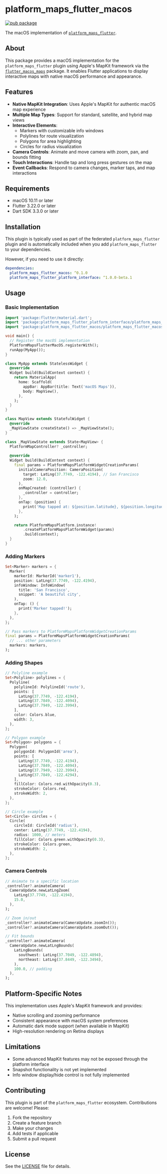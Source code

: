 # platform_maps_flutter_macos

[![pub package](https://img.shields.io/pub/v/platform_maps_flutter_macos.svg)](https://pub.dev/packages/platform_maps_flutter_macos)

The macOS implementation of [`platform_maps_flutter`](https://pub.dev/packages/platform_maps_flutter).

## About

This package provides a macOS implementation for the `platform_maps_flutter` plugin using Apple's MapKit framework via the [`flutter_macos_maps`](https://pub.dev/packages/flutter_macos_maps) package. It enables Flutter applications to display interactive maps with native macOS performance and appearance.

## Features

- **Native MapKit Integration**: Uses Apple's MapKit for authentic macOS map experience
- **Multiple Map Types**: Support for standard, satellite, and hybrid map views
- **Interactive Elements**:
  - Markers with customizable info windows
  - Polylines for route visualization
  - Polygons for area highlighting
  - Circles for radius visualization
- **Camera Controls**: Animate and move camera with zoom, pan, and bounds fitting
- **Touch Interactions**: Handle tap and long press gestures on the map
- **Event Callbacks**: Respond to camera changes, marker taps, and map interactions

## Requirements

- macOS 10.11 or later
- Flutter 3.22.0 or later
- Dart SDK 3.3.0 or later

## Installation

This plugin is typically used as part of the federated `platform_maps_flutter` plugin and is automatically included when you add `platform_maps_flutter` to your dependencies.

However, if you need to use it directly:

```yaml
dependencies:
  platform_maps_flutter_macos: ^0.1.0
  platform_maps_flutter_platform_interface: ^1.0.0-beta.1
```

## Usage

### Basic Implementation

```dart
import 'package:flutter/material.dart';
import 'package:platform_maps_flutter_platform_interface/platform_maps_flutter_platform_interface.dart';
import 'package:platform_maps_flutter_macos/platform_maps_flutter_macos.dart';

void main() {
  // Register the macOS implementation
  PlatformMapsFlutterMacOS.registerWith();
  runApp(MyApp());
}

class MyApp extends StatelessWidget {
  @override
  Widget build(BuildContext context) {
    return MaterialApp(
      home: Scaffold(
        appBar: AppBar(title: Text('macOS Maps')),
        body: MapView(),
      ),
    );
  }
}

class MapView extends StatefulWidget {
  @override
  _MapViewState createState() => _MapViewState();
}

class _MapViewState extends State<MapView> {
  PlatformMapController? _controller;
  
  @override
  Widget build(BuildContext context) {
    final params = PlatformMapsPlatformWidgetCreationParams(
      initialCameraPosition: CameraPosition(
        target: LatLng(37.7749, -122.4194), // San Francisco
        zoom: 12.0,
      ),
      onMapCreated: (controller) {
        _controller = controller;
      },
      onTap: (position) {
        print('Map tapped at: ${position.latitude}, ${position.longitude}');
      },
    );

    return PlatformMapsPlatform.instance!
        .createPlatformMapsPlatformWidget(params)
        .build(context);
  }
}
```

### Adding Markers

```dart
Set<Marker> markers = {
  Marker(
    markerId: MarkerId('marker1'),
    position: LatLng(37.7749, -122.4194),
    infoWindow: InfoWindow(
      title: 'San Francisco',
      snippet: 'A beautiful city',
    ),
    onTap: () {
      print('Marker tapped!');
    },
  ),
};

// Pass markers to PlatformMapsPlatformWidgetCreationParams
final params = PlatformMapsPlatformWidgetCreationParams(
  // ... other parameters
  markers: markers,
);
```

### Adding Shapes

```dart
// Polyline example
Set<Polyline> polylines = {
  Polyline(
    polylineId: PolylineId('route'),
    points: [
      LatLng(37.7749, -122.4194),
      LatLng(37.7849, -122.4094),
      LatLng(37.7949, -122.3994),
    ],
    color: Colors.blue,
    width: 3,
  ),
};

// Polygon example
Set<Polygon> polygons = {
  Polygon(
    polygonId: PolygonId('area'),
    points: [
      LatLng(37.7749, -122.4194),
      LatLng(37.7849, -122.4094),
      LatLng(37.7949, -122.3994),
      LatLng(37.7849, -122.4294),
    ],
    fillColor: Colors.red.withOpacity(0.3),
    strokeColor: Colors.red,
    strokeWidth: 2,
  ),
};

// Circle example
Set<Circle> circles = {
  Circle(
    circleId: CircleId('radius'),
    center: LatLng(37.7749, -122.4194),
    radius: 1000, // meters
    fillColor: Colors.green.withOpacity(0.3),
    strokeColor: Colors.green,
    strokeWidth: 2,
  ),
};
```

### Camera Controls

```dart
// Animate to a specific location
_controller?.animateCamera(
  CameraUpdate.newLatLngZoom(
    LatLng(37.7749, -122.4194),
    15.0,
  ),
);

// Zoom in/out
_controller?.animateCamera(CameraUpdate.zoomIn());
_controller?.animateCamera(CameraUpdate.zoomOut());

// Fit bounds
_controller?.animateCamera(
  CameraUpdate.newLatLngBounds(
    LatLngBounds(
      southwest: LatLng(37.7049, -122.4894),
      northeast: LatLng(37.8449, -122.3494),
    ),
    100.0, // padding
  ),
);
```

## Platform-Specific Notes

This implementation uses Apple's MapKit framework and provides:

- Native scrolling and zooming performance
- Consistent appearance with macOS system preferences
- Automatic dark mode support (when available in MapKit)
- High-resolution rendering on Retina displays

## Limitations

- Some advanced MapKit features may not be exposed through the platform interface
- Snapshot functionality is not yet implemented
- Info window display/hide control is not fully implemented

## Contributing

This plugin is part of the `platform_maps_flutter` ecosystem. Contributions are welcome! Please:

1. Fork the repository
2. Create a feature branch
3. Make your changes
4. Add tests if applicable
5. Submit a pull request

## License

See the [LICENSE](LICENSE) file for details.

